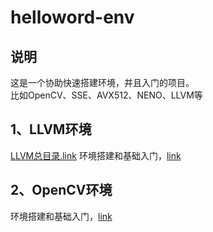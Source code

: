 # helloword-env

## 说明
这是一个协助快速搭建环境，并且入门的项目。  
比如OpenCV、SSE、AVX512、NENO、LLVM等  

## 1、LLVM环境
[LLVM总目录.link](./ch01-LLVM/readme.md)
环境搭建和基础入门，[link](./ch01-LLVM/demo-01-printLLVM-IR-Pass/readme.md)

## 2、OpenCV环境
环境搭建和基础入门，[link](./ch02-OpenCV/demo-01-OpenCV-Helloword/readme.md)